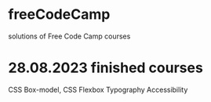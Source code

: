 # freeCodeCamp
solutions of Free Code Camp courses 

# 28.08.2023 finished courses
CSS Box-model,
CSS Flexbox
Typography
Accessibility
